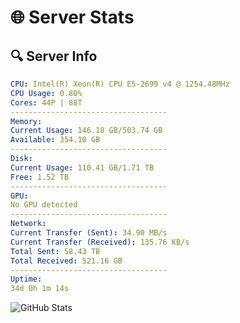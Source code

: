 # 🌐 Server Stats
## 🔍 Server Info
```yaml
CPU: Intel(R) Xeon(R) CPU E5-2699 v4 @ 1254.48MHz
CPU Usage: 0.80%
Cores: 44P | 88T
-----------------------------------
Memory:
Current Usage: 146.18 GB/503.74 GB
Available: 354.10 GB
-----------------------------------
Disk:
Current Usage: 110.41 GB/1.71 TB
Free: 1.52 TB
-----------------------------------
GPU:
No GPU detected
-----------------------------------
Network:
Current Transfer (Sent): 34.90 MB/s
Current Transfer (Received): 135.76 KB/s
Total Sent: 58.43 TB
Total Received: 521.16 GB
-----------------------------------
Uptime:
34d 0h 1m 14s
```
![GitHub Stats](https://img.shields.io/badge/Updated-2025-04-10_21:24:03-blue)